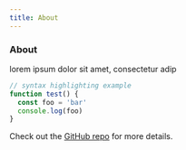 ```yaml
---
title: About
---
```


<div class="text-center">
  <!-- You can use Vue components inside markdown -->
  <div i-carbon-dicom-overlay class="text-4xl -mb-6 m-auto" />
  <h3>About</h3>
</div>
<p>lorem ipsum dolor sit amet, consectetur adip</p>

```js
// syntax highlighting example
function test() {
  const foo = 'bar'
  console.log(foo)
}
```

Check out the [GitHub repo](https://github.com/hjwforever/LearningLab/tree/main/frontend/CSS/css-lab) for more details.
